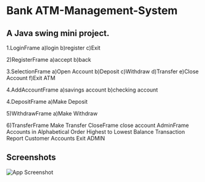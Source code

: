 # Bank ATM-Management-System
## A Java swing mini project.

1.LoginFrame 
a)login
b)register
c)Exit

2)RegisterFrame
a)accept
b)back

3.SelectionFrame
a)Open Account
b)Deposit
c)Withdraw
d)Transfer
e)Close Account
f)Exit ATM



4.AddAccountFrame
a)savings account
b)checking account

4.DepositFrame
a)Make Deposit

5)WithdrawFrame
a)Make Withdraw

6)TransferFrame
Make Transfer
CloseFrame
close account
AdminFrame
Accounts in Alphabetical Order
Highest to Lowest Balance
Transaction Report
Customer Accounts
Exit ADMIN


## Screenshots

![App Screenshot](https://github.com/jahirsheikh/Bank-ATM-Management-System/blob/main/Screenshots/Screenshot%20(10).png+https://github.com/jahirsheikh/Bank-ATM-Management-System/blob/main/Screenshots/Screenshot%20(9).png)



